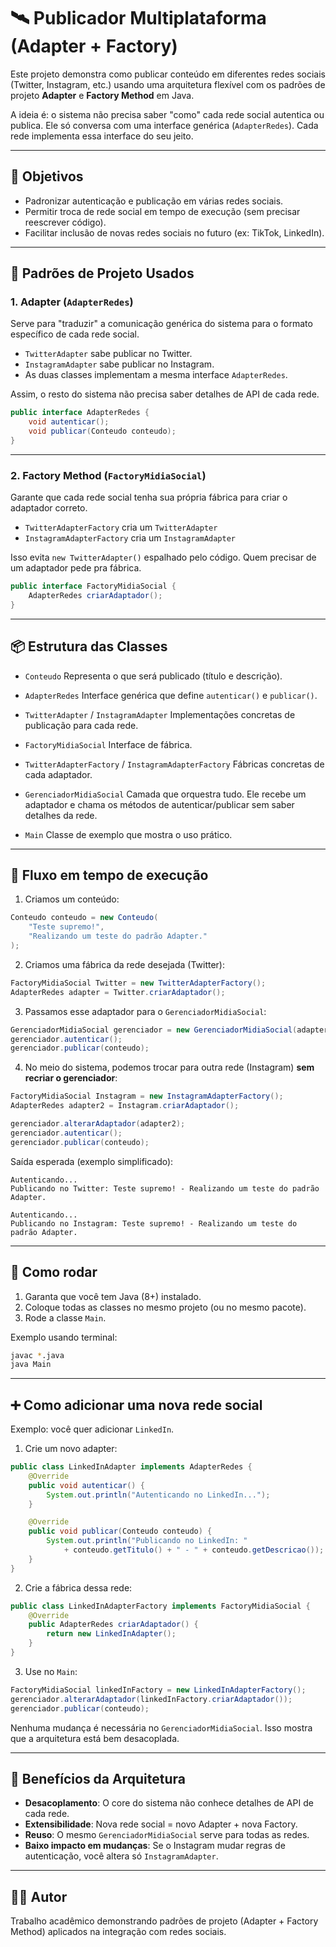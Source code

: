 # 🛰 Publicador Multiplataforma (Adapter + Factory)

Este projeto demonstra como publicar conteúdo em diferentes redes sociais (Twitter, Instagram, etc.) usando uma arquitetura flexível com os padrões de projeto **Adapter** e **Factory Method** em Java.

A ideia é: o sistema não precisa saber "como" cada rede social autentica ou publica.
Ele só conversa com uma interface genérica (`AdapterRedes`). Cada rede implementa essa interface do seu jeito.

---

## 🚀 Objetivos

* Padronizar autenticação e publicação em várias redes sociais.
* Permitir troca de rede social em tempo de execução (sem precisar reescrever código).
* Facilitar inclusão de novas redes sociais no futuro (ex: TikTok, LinkedIn).

---

## 🧠 Padrões de Projeto Usados

### 1. Adapter (`AdapterRedes`)

Serve para "traduzir" a comunicação genérica do sistema para o formato específico de cada rede social.

* `TwitterAdapter` sabe publicar no Twitter.
* `InstagramAdapter` sabe publicar no Instagram.
* As duas classes implementam a mesma interface `AdapterRedes`.

Assim, o resto do sistema não precisa saber detalhes de API de cada rede.

```java
public interface AdapterRedes {
    void autenticar();
    void publicar(Conteudo conteudo);
}
```

---

### 2. Factory Method (`FactoryMidiaSocial`)

Garante que cada rede social tenha sua própria fábrica para criar o adaptador correto.

* `TwitterAdapterFactory` cria um `TwitterAdapter`
* `InstagramAdapterFactory` cria um `InstagramAdapter`

Isso evita `new TwitterAdapter()` espalhado pelo código.
Quem precisar de um adaptador pede pra fábrica.

```java
public interface FactoryMidiaSocial {
    AdapterRedes criarAdaptador();
}
```

---

## 📦 Estrutura das Classes

* `Conteudo`
  Representa o que será publicado (título e descrição).

* `AdapterRedes`
  Interface genérica que define `autenticar()` e `publicar()`.

* `TwitterAdapter` / `InstagramAdapter`
  Implementações concretas de publicação para cada rede.

* `FactoryMidiaSocial`
  Interface de fábrica.

* `TwitterAdapterFactory` / `InstagramAdapterFactory`
  Fábricas concretas de cada adaptador.

* `GerenciadorMidiaSocial`
  Camada que orquestra tudo. Ele recebe um adaptador e chama os métodos de autenticar/publicar sem saber detalhes da rede.

* `Main`
  Classe de exemplo que mostra o uso prático.

---

## 🧩 Fluxo em tempo de execução

1. Criamos um conteúdo:

```java
Conteudo conteudo = new Conteudo(
    "Teste supremo!",
    "Realizando um teste do padrão Adapter."
);
```

2. Criamos uma fábrica da rede desejada (Twitter):

```java
FactoryMidiaSocial Twitter = new TwitterAdapterFactory();
AdapterRedes adapter = Twitter.criarAdaptador();
```

3. Passamos esse adaptador para o `GerenciadorMidiaSocial`:

```java
GerenciadorMidiaSocial gerenciador = new GerenciadorMidiaSocial(adapter);
gerenciador.autenticar();
gerenciador.publicar(conteudo);
```

4. No meio do sistema, podemos trocar para outra rede (Instagram) **sem recriar o gerenciador**:

```java
FactoryMidiaSocial Instagram = new InstagramAdapterFactory();
AdapterRedes adapter2 = Instagram.criarAdaptador();

gerenciador.alterarAdaptador(adapter2);
gerenciador.autenticar();
gerenciador.publicar(conteudo);
```

Saída esperada (exemplo simplificado):

```text
Autenticando...
Publicando no Twitter: Teste supremo! - Realizando um teste do padrão Adapter.

Autenticando...
Publicando no Instagram: Teste supremo! - Realizando um teste do padrão Adapter.
```

---

## 🔌 Como rodar

1. Garanta que você tem Java (8+) instalado.
2. Coloque todas as classes no mesmo projeto (ou no mesmo pacote).
3. Rode a classe `Main`.

Exemplo usando terminal:

```bash
javac *.java
java Main
```

---

## ➕ Como adicionar uma nova rede social

Exemplo: você quer adicionar `LinkedIn`.

1. Crie um novo adapter:

```java
public class LinkedInAdapter implements AdapterRedes {
    @Override
    public void autenticar() {
        System.out.println("Autenticando no LinkedIn...");
    }

    @Override
    public void publicar(Conteudo conteudo) {
        System.out.println("Publicando no LinkedIn: " 
            + conteudo.getTitulo() + " - " + conteudo.getDescricao());
    }
}
```

2. Crie a fábrica dessa rede:

```java
public class LinkedInAdapterFactory implements FactoryMidiaSocial {
    @Override
    public AdapterRedes criarAdaptador() {
        return new LinkedInAdapter();
    }
}
```

3. Use no `Main`:

```java
FactoryMidiaSocial linkedInFactory = new LinkedInAdapterFactory();
gerenciador.alterarAdaptador(linkedInFactory.criarAdaptador());
gerenciador.publicar(conteudo);
```

Nenhuma mudança é necessária no `GerenciadorMidiaSocial`.
Isso mostra que a arquitetura está bem desacoplada.

---

## 🧱 Benefícios da Arquitetura

* **Desacoplamento**: O core do sistema não conhece detalhes de API de cada rede.
* **Extensibilidade**: Nova rede social = novo Adapter + nova Factory.
* **Reuso**: O mesmo `GerenciadorMidiaSocial` serve para todas as redes.
* **Baixo impacto em mudanças**: Se o Instagram mudar regras de autenticação, você altera só `InstagramAdapter`.

---

## 👨‍💻 Autor

Trabalho acadêmico demonstrando padrões de projeto (Adapter + Factory Method) aplicados na integração com redes sociais.
